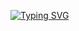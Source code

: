 [![Typing SVG](https://readme-typing-svg.herokuapp.com?font=Fira+Code&duration=3000&pause=1000&color=C3C2F7&width=435&lines=%3Cdiv%3E+Witam+%F0%9F%91%8B+%3C%2Fdiv%3E)](https://git.io/typing-svg)

<!--
**colbery/colbery** is a ✨ _special_ ✨ repository because its `README.md` (this file) appears on your GitHub profile.

Here are some ideas to get you started:

- 🔭 I’m currently working on ...
- 🌱 I’m currently learning ...
- 👯 I’m looking to collaborate on ...
- 🤔 I’m looking for help with ...
- 💬 Ask me about ...
- 📫 How to reach me: ...
- 😄 Pronouns: ...
- ⚡ Fun fact: ...
-->
